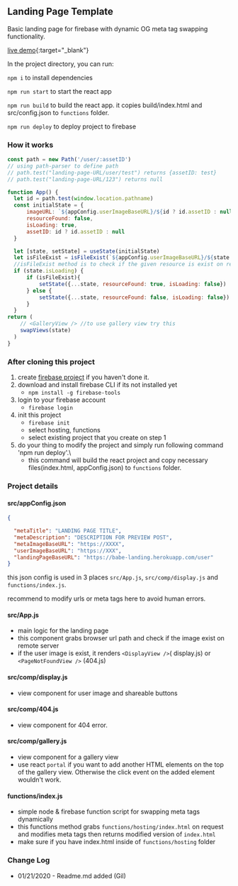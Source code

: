 ## Landing Page Template
Basic landing page for firebase with dynamic OG meta tag swapping functionality. 

[live demo](https://babe-landing.herokuapp.com/user/test){:target="_blank"}

In the project directory, you can run:

`npm i` to install dependencies

`npm run start` to start the react app 

`npm run build` to build the react app. it copies build/index.html and src/config.json to `functions` folder.

`npm run deploy` to deploy project to firebase

### How it works

  ```js
const path = new Path('/user/:assetID')
// using path-parser to define path
// path.test("landing-page-URL/user/test") returns {assetID: test}
// path.test("landing-page-URL/123") returns null

function App() {
    let id = path.test(window.location.pathname)
    const initialState = {
        imageURL: `${appConfig.userImageBaseURL}/${id ? id.assetID : null}.gif`, //appConfig is coming from src/appConfig.json
        resourceFound: false,
        isLoading: true,
        assetID: id ? id.assetID : null
    }

    let [state, setState] = useState(initialState)
    let isFileExist = isFileExist(`${appConfig.userImageBaseURL}/${state.assetID}.gif`)
    //isFileExist method is to check if the given resource is exist on remote server.  
    if (state.isLoading) {
        if (isFileExist){
            setState({...state, resourceFound: true, isLoading: false})
        } else {
            setState({...state, resourceFound: false, isLoading: false})
        }
    }
  return (
      // <GalleryView /> //to use gallery view try this
      swapViews(state)
    )
}
```

### After cloning this project

1. create [firebase project](https://console.firebase.google.com) if you haven't done it.
2. download and install firebase CLI if its not installed yet
    - `npm install -g firebase-tools` 
3. login to your firebase account
    - `firebase login`
4. init this project
    - `firebase init`
    - select hosting, functions
    - select existing project that you create on step 1
5. do your thing to modify the project and simply run following command 'npm run deploy'.\
    - this command will build the react project and copy necessary files(index.html, appConfig.json) to `functions` folder. 

### Project details

#### src/appConfig.json

```json
{

  "metaTitle": "LANDING PAGE TITLE",
  "metaDescription": "DESCRIPTION FOR PREVIEW POST",
  "metaImageBaseURL": "https://XXXX",
  "userImageBaseURL": "https://XXX",
  "landingPageBaseURL": "https://babe-landing.herokuapp.com/user"
}
```
this json config is used in 3 places `src/App.js`, `src/comp/display.js` and `functions/index.js`.

recommend to modify urls or meta tags here to avoid human errors.

#### src/App.js
* main logic for the landing page
* this component grabs browser url path and check if the image exist on remote server
* if the user image is exist, it renders `<DisplayView />`( display.js) or `<PageNotFoundView />` (404.js)   

#### src/comp/display.js
* view component for user image and shareable buttons

#### src/comp/404.js
* view component for 404 error.

#### src/comp/gallery.js
* view component for a gallery view
* use react `portal` if you want to add another HTML elements on the top of the gallery view. Otherwise the click event on the added element wouldn't work.

#### functions/index.js
* simple node & firebase function script for swapping meta tags dynamically
* this functions method grabs `functions/hosting/index.html` on request and modifies meta tags then returns modified version of `index.html`
* make sure if you have index.html inside of `functions/hosting` folder

 ### Change Log

 - 01/21/2020 - Readme.md added (Gil)  

